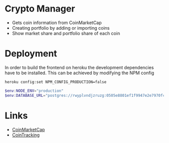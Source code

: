 # Crypto Manager
* Gets coin information from CoinMarketCap 
* Creating portfolio by adding or importing coins
* Show market share and portfolio share of each coin

# Deployment
In order to build the frontend on heroku the development dependencies have to be installed. 
This can be achieved by modifying the NPM config

```shell
heroku config:set NPM_CONFIG_PRODUCTION=false
```

```powershell
$env:NODE_ENV="production"
$env:DATABASE_URL="postgres://rwyplvndjzruzg:0505e8801ef1f9947e2e7970fcc68233ec3dfa50e73b85ee5a38348fe1750b20@ec2-54-228-174-49.eu-west-1.compute.amazonaws.com:5432/du06ujf30bppd"
```

# Links
* [CoinMarketCap](https://coinmarketcap.com)
* [CoinTracking](https://cointracking.info)